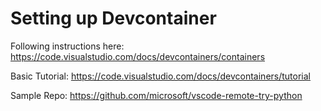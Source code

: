 # Setting up Devcontainer

Following instructions here: <https://code.visualstudio.com/docs/devcontainers/containers>

Basic Tutorial: <https://code.visualstudio.com/docs/devcontainers/tutorial>

Sample Repo: <https://github.com/microsoft/vscode-remote-try-python>
